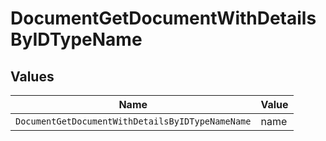 # DocumentGetDocumentWithDetailsByIDTypeName


## Values

| Name                                             | Value                                            |
| ------------------------------------------------ | ------------------------------------------------ |
| `DocumentGetDocumentWithDetailsByIDTypeNameName` | name                                             |